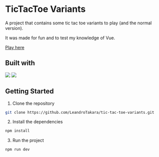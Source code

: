 # TicTacToe Variants
A project that contains some tic tac toe variants to play (and the normal version).

It was made for fun and to test my knowledge of Vue.

[Play here](https://tic-tac-toe-variants.vercel.app/)

## Built with
<div>
  <img src="https://img.shields.io/badge/Vue%20js-35495E?style=for-the-badge&logo=vuedotjs&logoColor=4FC08D"/>
  <img src="https://img.shields.io/badge/Vercel-000000?style=for-the-badge&logo=vercel&logoColor=white"/>
</div>

## Getting Started
1. Clone the repository
  ```sh
  git clone https://github.com/LeandroTakara/tic-tac-toe-variants.git
  ```

2. Install the dependencies
  ```sh
  npm install
  ```

3. Run the project
  ```sh
  npm run dev
  ```
